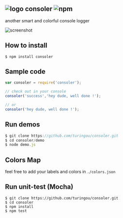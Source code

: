 ![logo](http://ww2.sinaimg.cn/large/61ff0de3gw1e85z78fu6lj200w00w741.jpg) consoler ![npm](https://badge.fury.io/js/consoler.png)
---
another smart and colorful console logger

![screenshot](http://ww4.sinaimg.cn/large/61ff0de3gw1e85zznn1u7j20ln0ccwg0.jpg)

## How to install

````
$ npm install consoler
````

## Sample code

````javascript
var consoler = require('consoler');

// check out in your console
consoler('success','hey dude, well done !');

// or 
consoler('hey dude, well done !');
````

## Run demos

````javascript
$ git clone https://github.com/turingou/consoler.git
$ cd consoler/demo
$ node demo.js
````

## Colors Map

feel free to add your labels and colors in `./colors.json`

## Run unit-test (Mocha)

````
$ git clone https://github.com/turingou/consoler.git
$ cd consoler
$ npm install 
$ npm test
````